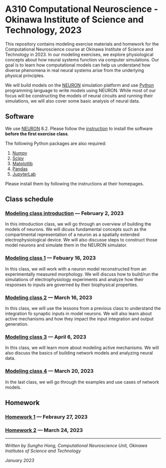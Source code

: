 # A310 Computational Neuroscience - Okinawa Institute of Science and Technology, 2023

This repository contains modeling exercise materials and homework for the Computational Neuroscience course at Okinawa Institute of Science and Technology in 2023. In our modeling exercises, we explore physiological concepts about how neural systems function via computer simulations. Our goal is to learn how computational models can help us understand how diverse phenomena in real neural systems arise from the underlying physical principles.

We will build models on the [NEURON](https://www.neuron.yale.edu/neuron/) simulation platform and use [Python](https://www.python.org) programming language to write models using NEURON. While most of our focus will be constructing the models of neural circuits and running their simulations, we will also cover some basic analysis of neural data.

## Software
We use [NEURON](https://www.neuron.yale.edu/neuron/) 8.2. Please follow the [instruction](https://nrn.readthedocs.io/en/latest/install/install_instructions.html) to install the software **before the first exercise class**.

The following Python packages are also required:
1. [Numpy](https://numpy.org)
2. [Scipy](https://scipy.org)
3. [Matplotlib](https://matplotlib.org)
4. [Pandas](https://pandas.pydata.org)
5. [JupyterLab](https://jupyterlab.readthedocs.io/en/stable/)

Please install them by following the instructions at their homepages.

## Class schedule
### [Modeling class introduction](https://github.com/shhong/a310_cns_2023/tree/main/class_intro) — February 2, 2023
In this introduction class, we will go through an overview of building the models of neurons. We will dicuss fundamental concepts such as the compartmental representation of a neuron as a spatially extended electrophysiological device. We will also discusse steps to construct those model neurons and simulate them in the NEURON simulator.

### [Modeling class 1](https://github.com/shhong/a310_cns_2023/tree/main/class_1) — Febuary 16, 2023
In this class, we will work with a neuron model reconstructed from an experimentally measured morphology. We will discuss how to build/run the simulations of electrophysiology experiments and analyze how their responses to inputs are governed by their biophysical properties.

### [Modeling class 2](https://github.com/shhong/a310_cns_2023/tree/main/class_2) — March 16, 2023
In this class, we will use the lessons from a previous class to understand the integration fo synaptic inputs in model neurons. We will also learn about active mechanisms and how they impact the input integration and output generation.

### [Modeling class 3](https://github.com/shhong/a310_cns_2023/tree/main/class_3) — April 6, 2023
In this class, we will learn more about modeling active mechanisms. We will also discuss the basics of building network models and analyzing neural data.

### [Modeling class 4](https://github.com/shhong/a310_cns_2023/tree/main/class_4) — March 20, 2023
In the last class, we will go through the examples and use cases of network models.

## Homework

### [Homework 1](https://github.com/shhong/a310_cns_2023/tree/main/homework_1/homework_1.ipynb) — Febraury 27, 2023

### [Homework 2](https://github.com/shhong/a310_cns_2023/tree/main/homework_2/homework_2.ipynb) — March 24, 2023

---
_Written by Sungho Hong, Computational Neuroscience Unit, Okinawa Institutes of Science and Technology_

_January 2023_
